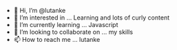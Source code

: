 - 👋 Hi, I’m @lutanke
- 👀 I’m interested in ... Learning and lots of curly content
- 🌱 I’m currently learning ... Javascript
- 💞️ I’m looking to collaborate on ... my skills
- 📫 How to reach me ... lutanke

<!---
lutanke/lutanke is a ✨ special ✨ repository because its `README.md` (this file) appears on your GitHub profile.
You can click the Preview link to take a look at your changes.
--->
